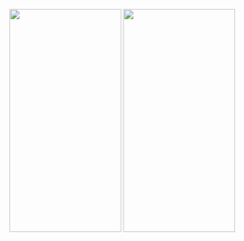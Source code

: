 <img src="https://user-images.githubusercontent.com/26844387/97844184-93209380-1d10-11eb-9479-8f8e5c1f5721.png" width="200" height="400" />  <img src="https://user-images.githubusercontent.com/26844387/97844188-961b8400-1d10-11eb-96cc-caa066a9b7b5.png" width="200" height="400" />
